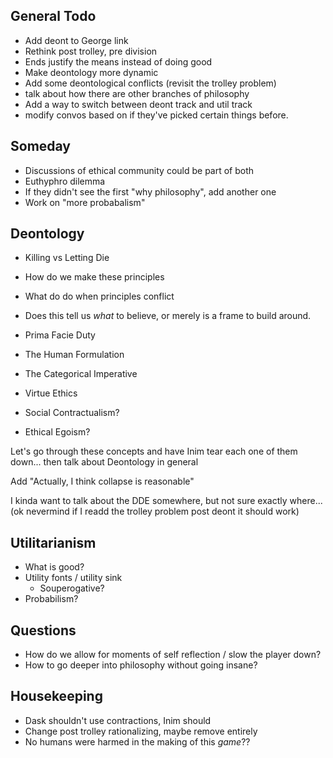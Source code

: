 General Todo
------------

 - Add deont to George link
 - Rethink post trolley, pre division
 - Ends justify the means instead of doing good
 - Make deontology more dynamic
 - Add some deontological conflicts (revisit the trolley problem)
 - talk about how there are other branches of philosophy
 - Add a way to switch between deont track and util track
 - modify convos based on if they've picked certain things before.

Someday
---------

 - Discussions of ethical community could be part of both
 - Euthyphro dilemma
 - If they didn't see the first "why philosophy", add another one
 - Work on "more probabalism"

Deontology
----------

 - Killing vs Letting Die
 - How do we make these principles
 - What do do when principles conflict
 - Does this tell us *what* to believe, or merely is a frame to build around.

 - Prima Facie Duty
 - The Human Formulation
 - The Categorical Imperative
 - Virtue Ethics
 - Social Contractualism?
 - Ethical Egoism?
 
Let's go through these concepts and have Inim tear each one of them down... then talk about Deontology in general

Add "Actually, I think collapse is reasonable"

I kinda want to talk about the DDE somewhere, but not sure exactly where... (ok nevermind if I readd the trolley problem post deont it should work)

Utilitarianism
--------------
 
  - What is good?
  - Utility fonts / utility sink
    - Souperogative?
  - Probabilism?

Questions
---------

 - How do we allow for moments of self reflection / slow the player down?
 - How to go deeper into philosophy without going insane?

Housekeeping
------------

 - Dask shouldn't use contractions, Inim should
 - Change post trolley rationalizing, maybe remove entirely
 - No humans were harmed in the making of this *game*??
